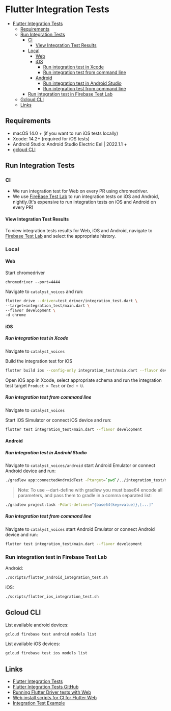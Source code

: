 # Flutter Integration Tests

* [Flutter Integration Tests](#flutter-integration-tests)
  * [Requirements](#requirements)
  * [Run Integration Tests](#run-integration-tests)
    * [CI](#ci)
      * [View Integration Test Results](#view-integration-test-results)
    * [Local](#local)
      * [Web](#web)
      * [iOS](#ios)
        * [Run integration test in Xcode](#run-integration-test-in-xcode)
        * [Run integration test from command line](#run-integration-test-from-command-line)
      * [Android](#android)
        * [Run integration test in Android Studio](#run-integration-test-in-android-studio)
        * [Run integration test from command line](#run-integration-test-from-command-line-1)
    * [Run integration test in Firebase Test Lab](#run-integration-test-in-firebase-test-lab)
  * [Gcloud CLI](#gcloud-cli)
  * [Links](#links)

## Requirements

* macOS 14.0 + (if you want to run iOS tests locally)
* Xcode: 14.2+ (required for iOS tests)
* Android Studio: Android Studio Electric Eel | 2022.1.1 +
* [gcloud CLI](https://cloud.google.com/sdk/gcloud)

## Run Integration Tests

### CI

* We run integration test for Web on every PR using chromedriver.
* We use [FireBase Test Lab](https://firebase.google.com/docs/test-lab) to run integration tests on iOS and Android,
nightly.(It's expensive to run integration tests on iOS and Android on every PR)

#### View Integration Test Results

To view integration tests results for Web, iOS and Android,
navigate to [Firebase Test Lab](https://console.firebase.google.com/u/0/project/dev-catalyst-voice/testlab/histories)
and select the appropriate history.

### Local

#### Web

Start chromedriver

`chromedriver --port=4444`

Navigate to `catalyst_voices` and run:

```sh
flutter drive --driver=test_driver/integration_test.dart \
--target=integration_test/main.dart \
--flavor development \
-d chrome
```

#### iOS

##### Run integration test in Xcode

Navigate to `catalyst_voices`

Build the integration test for iOS

```sh
flutter build ios --config-only integration_test/main.dart --flavor development
```

Open iOS app in Xcode, select appropriate schema and run the integration test target `Product > Test` or `Cmd + U`.

##### Run integration test from command line

Navigate to `catalyst_voices`

Start iOS Simulator or connect iOS device and run:

```sh
flutter test integration_test/main.dart --flavor development
```

#### Android

##### Run integration test in Android Studio

Navigate to `catalyst_voices/android` start Android Emulator or connect Android device and run:

```sh
./gradlew app:connectedAndroidTest -Ptarget=`pwd`/../integration_test/main.dart
```

>Note: To use --dart-define with gradlew you must base64 encode all parameters,
>and pass them to gradle in a comma separated list:

```sh
./gradlew project:task -Pdart-defines="{base64(key=value)},[...]"
```

##### Run integration test from command line

Navigate to `catalyst_voices` start Android Emulator or connect Android device and run:

```sh
flutter test integration_test/main.dart --flavor development
```

### Run integration test in Firebase Test Lab

Android:

```sh
./scripts/flutter_android_integration_test.sh
```

iOS:

```sh
./scripts/flutter_ios_integration_test.sh
```

## Gcloud CLI

List available android devices:

```sh
gcloud firebase test android models list
```

List available iOS devices:

```sh
gcloud firebase test ios models list
```

## Links

* [Flutter Integration Tests](https://flutter.dev/docs/testing/integration-tests)
* [Flutter Integration Tests GitHub](https://github.com/flutter/flutter/tree/main/packages/integration_test)
* [Running Flutter Driver tests with Web](https://github.com/flutter/flutter/wiki/Running-Flutter-Driver-tests-with-Web)
* [Web install scripts for CI for Flutter Web](https://github.com/flutter/web_installers/tree/master)
* [Integration Test Example](https://github.com/flutter/flutter/tree/main/packages/integration_test/example)
